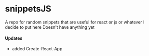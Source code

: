 # snippetsJS
A repo for random snippets that are useful for react or js or whatever I decide to put here
Doesn't have anything yet

#### Updates
* added Create-React-App
